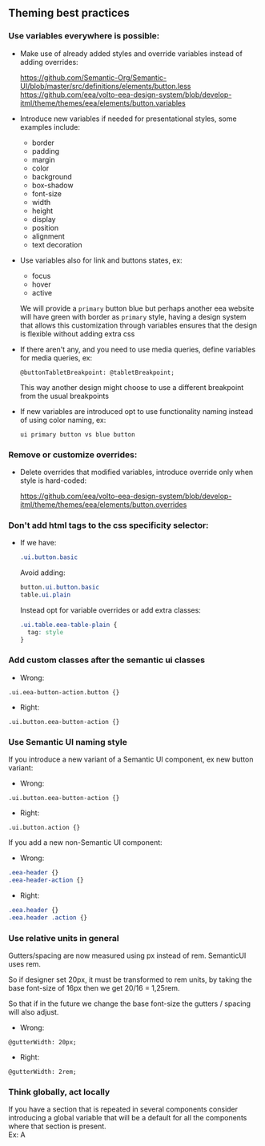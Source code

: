## Theming best practices

### Use variables everywhere is possible:
- Make use of already added styles and override variables instead of adding overrides:

  https://github.com/Semantic-Org/Semantic-UI/blob/master/src/definitions/elements/button.less
  https://github.com/eea/volto-eea-design-system/blob/develop-itml/theme/themes/eea/elements/button.variables
- Introduce new variables if needed for presentational styles, some examples include:
  - border
  - padding
  - margin
  - color
  - background
  - box-shadow
  - font-size
  - width
  - height
  - display
  - position
  - alignment
  - text decoration

- Use variables also for link and buttons states, ex: 
  - focus
  - hover
  - active
 
  We will provide a `primary` button blue but perhaps
  another eea website will have green with border
  as `primary` style, having a design system that allows this customization through variables ensures that the design is flexible without adding extra css
- If there aren't any, and you need to use media queries, define variables for media queries, ex:
  ```
  @buttonTabletBreakpoint: @tabletBreakpoint;
  ```
  This way another design might choose to use a different breakpoint from the usual breakpoints
- If new variables are introduced opt to use functionality naming instead of using color naming, ex:

  ``` 
  ui primary button vs blue button
  ```
  
### Remove or customize overrides:
- Delete overrides that modified variables, introduce override only when style is hard-coded:

  https://github.com/eea/volto-eea-design-system/blob/develop-itml/theme/themes/eea/elements/button.overrides

### Don't add html tags to the css specificity selector:

- If we have:
  ```css
  .ui.button.basic
  ```
  Avoid adding:
  ```css
  button.ui.button.basic
  table.ui.plain
  ```
  Instead opt for variable overrides or add extra classes:
  ```css
  .ui.table.eea-table-plain {
    tag: style
  }
  ```

### Add custom classes after the semantic ui classes

- Wrong:
```less
.ui.eea-button-action.button {}
```

- Right:
```less
.ui.button.eea-button-action {}
```

### Use Semantic UI naming style
If you introduce a new variant of a Semantic UI component, ex new button variant:
- Wrong:
```less
.ui.button.eea-button-action {}
```
- Right:
```less
.ui.button.action {}
```

If you add a new non-Semantic UI component:

- Wrong:
```css
.eea-header {}
.eea-header-action {}
```
- Right:
```css
.eea.header {}
.eea.header .action {}
```

### Use relative units in general

Gutters/spacing are now measured using px instead of rem.
SemanticUI uses rem.

So if designer set 20px, it must be transformed to rem units, by taking the base font-size of 16px then we get 20/16 = 1,25rem.

So that if in the future we change the base font-size the gutters / spacing will also adjust. 
- Wrong:
```less
@gutterWidth: 20px;
```

- Right:
```less
@gutterWidth: 2rem;
```

### Think globally, act locally
If you have a section that is repeated in several components consider introducing a global variable that will be a default for all the components where that section is present.  
Ex:
A 


